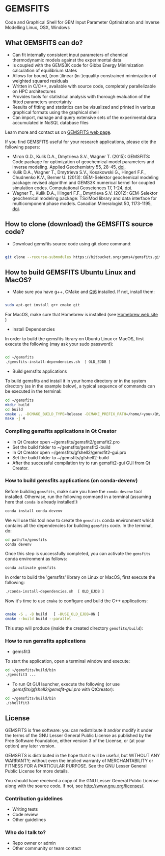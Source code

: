 # GEMSFITS 
Code and Graphical Shell for GEM Input Parameter Optimization and Inverse Modelling
Linux, OSX, Windows


## What GEMSFITS can do? 

* Can fit internally consistent input parameters of chemical thermodynamic models against the experimental data
* Is coupled with the GEMS3K code for Gibbs Energy Minimization calculation of equilibrium states
* Allows for bound, (non-)linear (in-)equality constrained minimization of weighted squared residuals
* Written in C/C++, available with source code, completely parallelizable on HPC architectures
* Provides tools for statistical analysis with thorough evaluation of the fitted parameters uncertainty
* Results of fitting and statistics can be visualized and printed in various graphical formats using the graphical shell
* Can import, manage and query extensive sets of the experimental data accumulated in NoSQL database files

Learn more and contact us on [GEMSFITS web page](http://gems.web.psi.ch/GEMSFITS).

If you find GEMSFITS useful for your research applications, please cite the following papers:

* Miron G.D., Kulik D.A., Dmytrieva S.V., Wagner T. (2015): GEMSFITS: Code package for optimization of geochemical model parameters and inverse modeling. Applied Geochemistry 55, 28-45, [doi](http://dx.doi.org/10.1016/j.apgeochem.2014.10.013).
* Kulik D.A., Wagner T., Dmytrieva S.V., Kosakowski G., Hingerl F.F., Chudnenko K.V., Berner U. (2013): GEM-Selektor geochemical modeling package: revised algorithm and GEMS3K numerical kernel for coupled simulation codes. Computational Geosciences 17, 1-24, [doi](http://dx.doi.org/10.1007/s10596-012-9310-6).
* Wagner T., Kulik D.A., Hingerl F.F., Dmytrieva S.V. (2012): GEM-Selektor geochemical modeling package: TSolMod library and data interface for multicomponent phase models. Canadian Mineralogist 50, 1173-1195, [doi](http://dx.doi.org/10.3749/canmin.50.5.1173).


## How to clone (download) the GEMSFITS source code?

*  Download gemsfits source code using git clone command:

```sh

git clone --recurse-submodules https://bitbucket.org/gems4/gemsfits.git

```


## How to build GEMSFITS Ubuntu Linux and MacOS?

* Make sure you have g++, CMake and [Qt6](https://doc.qt.io/qt-6/get-and-install-qt.html) installed. If not, install them:

```sh

sudo apt-get install g++ cmake git

```

For MacOS, make sure that Homebrew is installed (see [Homebrew web site](http://brew.sh) )
   

* Install Dependencies

In order to build the gemsfits library on Ubuntu Linux or MacOS, first execute the following (may ask your sudo password):

```sh

cd ~/gemsfits
./gemsfits-install-dependencies.sh  [ OLD_EJDB ]

```

* Build gemsfits applications

To build gemsfits and install it in your home directory or in the system directory (as in the example below), a typical sequence of commands can be executed in the terminal:

```sh
cd ~/gemsfits
mkdir build
cd build
cmake .. -DCMAKE_BUILD_TYPE=Release -DCMAKE_PREFIX_PATH=/home/<you>/Qt/6.5.0/gcc_64  [ -DUSE_OLD_EJDB=ON ]
make -j 4
```

### Compiling gemsfits applications in Qt Creator

* In Qt Creator open ~/gemsfits/gemsfit2/gemsfit2.pro
* Set the build folder to ~/gemsfits/gemsfit2-build
* In Qt Creator open ~/gemsfits/gfshell2/gemsfit2-gui.pro
* Set the build folder to ~/gemsfits/gfshell2-build
* After the successful compilation try to run gemsfit2-gui GUI from Qt Creator. 


### How to build gemsfits applications (on conda-devenv)

Before building `gemsfits`, make sure you have the `conda-devenv` tool installed. Otherwise, run the following command in a terminal (assuming here that `conda` is already installed!):

```sh
conda install conda-devenv
```

We will use this tool now to create the `gemsfits` conda environment which contains all the dependencies for building `gemsfits` code. In the terminal, do:

```sh
cd path/to/gemsfits
conda devenv
```

Once this step is successfully completed, you can activate the `gemsfits` conda environment as follows:

```sh
conda activate gemsfits
```

In order to build the 'gemsfits' library on Linux or MacOS, first execute the following:

```sh
./conda-install-dependencies.sh  [ OLD_EJDB ]
```

Now it's time to use `cmake` to configure and build the C++ applications:

```sh

cmake -S . -B build   [ -DUSE_OLD_EJDB=ON ]
cmake --build build --parallel
```

This step will produce (inside the created directory `gemsfits/build`):


### How to run gemsfits applications

* gemsfit3

To start the application, open a terminal window and execute:

```sh
cd ~/gemsfits/build/bin
./gemsfit3 ...

```

* To run Qt GUI launcher, execute the following (or use *gemsfits/gfshell2/gemsfit-gui.pro* with QtCreator):

```sh
cd ~/gemsfits/build/bin
./shellfit3
```


## License ##

GEMSFITS is free software: you can redistribute it and/or modify it under the terms of the GNU Lesser General Public License as published by
the Free Software Foundation, either version 3 of the License, or (at your option) any later version.

GEMSFITS is distributed in the hope that it will be useful, but WITHOUT ANY WARRANTY; without even the implied warranty of MERCHANTABILITY or FITNESS FOR A PARTICULAR PURPOSE. See the GNU Lesser General Public License for more details.

You should have received a copy of the GNU Lesser General Public License along with the source code. If not, see <http://www.gnu.org/licenses/>.


### Contribution guidelines ###

* Writing tests
* Code review
* Other guidelines

### Who do I talk to? ###

* Repo owner or admin
* Other community or team contact
